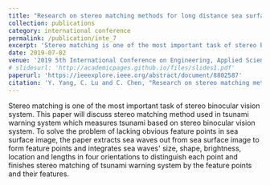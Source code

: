 ```yaml
---
title: "Research on stereo matching methods for long distance sea surface image"
collection: publications
category: international conference
permalink: /publication/inte_7
excerpt: 'Stereo matching is one of the most important task of stereo binocular vision system...'
date: 2019-07-02
venue: '2019 5th International Conference on Engineering, Applied Sciences and Technology (ICEAST)'
# slidesurl: 'http://academicpages.github.io/files/slides1.pdf'
paperurl: 'https://ieeexplore.ieee.org/abstract/document/8802587'
citation: 'Y. Yang, C. Lu and C. Chen, "Research on stereo matching methods for long distance sea surface image," 2019 5th International Conference on Engineering, Applied Sciences and Technology (ICEAST), Luang Prabang, Laos, 2019, pp. 1-4.'
---
```


Stereo matching is one of the most important task of stereo binocular vision system. This paper will discuss stereo matching method used in tsunami warning system which measures tsunami based on stereo binocular vision system. To solve the problem of lacking obvious feature points in sea surface image, the paper extracts sea waves out from sea surface image to form feature points and integrates sea waves' size, shape, brightness, location and lengths in four orientations to distinguish each point and finishes stereo matching of tsunami warning system by the feature points and their features.